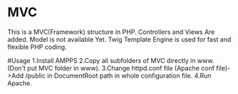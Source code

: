 # MVC
This is a MVC(Framework) structure in PHP.
Controllers and Views Are added.
Model is not available Yet.
Twig Template Engine is used for fast and flexible PHP coding.

#Usage
1.Install AMPPS
2.Copy all subfolders of MVC directly in www.(Don't put MVC folder in www).
3.Change httpd.conf file (Apache conf file)->Add /public in DocumentRoot path in whole configuration file.
4.Run Apache.

